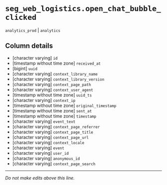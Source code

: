 # `seg_web_logistics.open_chat_bubble_clicked`
`analytics_prod` | `analytics`

## Column details
* [character varying] `id`
* [timestamp without time zone] `received_at`
* [bigint]    `uuid`
* [character varying] `context_library_name`
* [character varying] `context_library_version`
* [character varying] `context_page_path`
* [character varying] `context_user_agent`
* [timestamp without time zone] `uuid_ts`
* [character varying] `context_ip`
* [timestamp without time zone] `original_timestamp`
* [timestamp without time zone] `sent_at`
* [timestamp without time zone] `timestamp`
* [character varying] `event_text`
* [character varying] `context_page_referrer`
* [character varying] `context_page_title`
* [character varying] `context_page_url`
* [character varying] `context_locale`
* [character varying] `event`
* [character varying] `user_id`
* [character varying] `anonymous_id`
* [character varying] `context_page_search`

-------------------------------------------------------------------------------
*Do not make edits above this line.*
